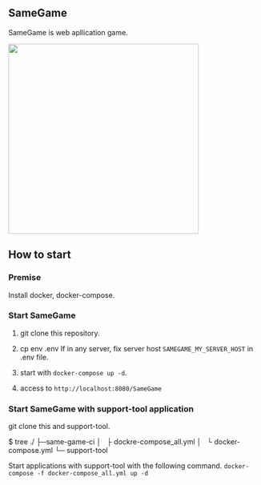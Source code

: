 ## SameGame
SameGame is web apllication game.

<image src="https://user-images.githubusercontent.com/46984598/150680690-38a20b35-2c70-40c6-aa76-023e54f84c20.png" width=380>


## How to start
### Premise
Install docker, docker-compose.

### Start SameGame
1. git clone this repository.

2. cp env .env
If in any server, fix server host `SAMEGAME_MY_SERVER_HOST` in .env file.

3. start with `docker-compose up -d`.

4. access to `http://localhost:8080/SameGame`

### Start SameGame with support-tool application
git clone this and support-tool.

$ tree
./
├─same-game-ci
│   ├ dockre-compose_all.yml
│   └ docker-compose.yml
└─ support-tool

Start applications with support-tool with the following command.
`docker-compose -f docker-compose_all.yml up -d`


